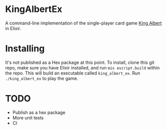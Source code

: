 # KingAlbertEx

A command-line implementation of the single-player card game
[King Albert](https://en.wikipedia.org/wiki/King_Albert_%28solitaire%29)
in Elixir.

# Installing

It's not published as a Hex package at this point.
To install, clone this git repo, make sure you have Elixir installed,
and run `mix escript.build` within the repo. This will build an executable
called `king_albert_ex`. Run `./king_albert_ex` to play the game.

# TODO

* Publish as a hex package
* More unit tests
* CI
